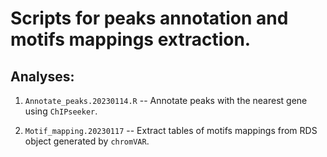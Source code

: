 # Scripts for peaks annotation and motifs mappings extraction.

## Analyses:

1. ```Annotate_peaks.20230114.R``` -- Annotate peaks with the nearest gene using ```ChIPseeker```.


2. ```Motif_mapping.20230117``` -- Extract tables of motifs mappings from RDS object generated by ```chromVAR```.